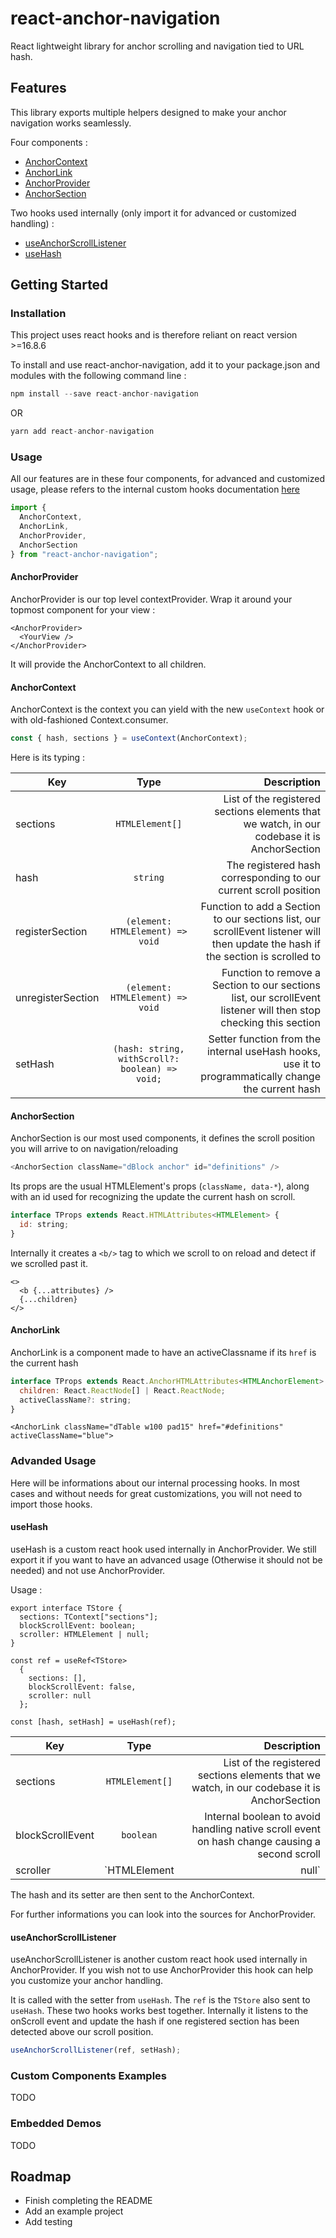 # react-anchor-navigation

React lightweight library for anchor scrolling and navigation tied to URL hash.

## Features

This library exports multiple helpers designed to make your anchor navigation works seamlessly.

Four components :

- [AnchorContext](#AnchorContext)
- [AnchorLink](#AnchorLink)
- [AnchorProvider](#AnchorProvider)
- [AnchorSection](#AnchorSection)

Two hooks used internally (only import it for advanced or customized handling) :

- [useAnchorScrollListener](#useAnchorScrollListener)
- [useHash](#useHash)

## Getting Started

### Installation

This project uses react hooks and is therefore reliant on react version >=16.8.6

To install and use react-anchor-navigation, add it to your package.json and modules with the following command line :

```js
npm install --save react-anchor-navigation
```

OR

```js
yarn add react-anchor-navigation
```

### Usage

All our features are in these four components, for advanced and customized usage, please refers to the internal custom hooks documentation [here](#Advanded-Usage)

```jsx
import {
  AnchorContext,
  AnchorLink,
  AnchorProvider,
  AnchorSection
} from "react-anchor-navigation";
```

#### AnchorProvider

AnchorProvider is our top level contextProvider. Wrap it around your topmost component for your view :

```JSX
<AnchorProvider>
  <YourView />
</AnchorProvider>
```

It will provide the AnchorContext to all children.

#### AnchorContext

AnchorContext is the context you can yield with the new `useContext` hook or with old-fashioned Context.consumer.

```js
const { hash, sections } = useContext(AnchorContext);
```

Here is its typing :

| Key               |                      Type                       |                                                                                                                      Description |
| ----------------- | :---------------------------------------------: | -------------------------------------------------------------------------------------------------------------------------------: |
| sections          |                 `HTMLElement[]`                 |                                      List of the registered sections elements that we watch, in our codebase it is AnchorSection |
| hash              |                    `string`                     |                                                                 The registered hash corresponding to our current scroll position |
| registerSection   |        `(element: HTMLElement) => void`         | Function to add a Section to our sections list, our scrollEvent listener will then update the hash if the section is scrolled to |
| unregisterSection |        `(element: HTMLElement) => void`         |                 Function to remove a Section to our sections list, our scrollEvent listener will then stop checking this section |
| setHash           | `(hash: string, withScroll?: boolean) => void;` |                              Setter function from the internal useHash hooks, use it to programmatically change the current hash |

#### AnchorSection

AnchorSection is our most used components, it defines the scroll position you will arrive to on navigation/reloading

```js
<AnchorSection className="dBlock anchor" id="definitions" />
```

Its props are the usual HTMLElement's props (`className, data-*`), along with an id used for recognizing the update the current hash on scroll.

```js
interface TProps extends React.HTMLAttributes<HTMLElement> {
  id: string;
}
```

Internally it creates a `<b/>` tag to which we scroll to on reload and detect if we scrolled past it.

```JSX
<>
  <b {...attributes} />
  {...children}
</>
```

#### AnchorLink

AnchorLink is a component made to have an activeClassname if its `href` is the current hash

```js
interface TProps extends React.AnchorHTMLAttributes<HTMLAnchorElement> {
  children: React.ReactNode[] | React.ReactNode;
  activeClassName?: string;
}
```

```JSX
<AnchorLink className="dTable w100 pad15" href="#definitions" activeClassName="blue">
```

### Advanded Usage

Here will be informations about our internal processing hooks. In most cases and without needs for great customizations, you will not need to import those hooks.

#### useHash

useHash is a custom react hook used internally in AnchorProvider. We still export it if you want to have an advanced usage (Otherwise it should not be needed) and not use AnchorProvider.

Usage :

```
export interface TStore {
  sections: TContext["sections"];
  blockScrollEvent: boolean;
  scroller: HTMLElement | null;
}

const ref = useRef<TStore>
  {
    sections: [],
    blockScrollEvent: false,
    scroller: null
  };

const [hash, setHash] = useHash(ref);
```

| Key              |         Type         |                                                                                   Description |
| ---------------- | :------------------: | --------------------------------------------------------------------------------------------: |
| sections         |   `HTMLElement[]`    |   List of the registered sections elements that we watch, in our codebase it is AnchorSection |
| blockScrollEvent |      `boolean`       | Internal boolean to avoid handling native scroll event on hash change causing a second scroll |
| scroller         | `HTMLElement | null` |                                                                        Scroller element's ref |

The hash and its setter are then sent to the AnchorContext.

For further informations you can look into the sources for AnchorProvider.

#### useAnchorScrollListener

useAnchorScrollListener is another custom react hook used internally in AnchorProvider. If you wish not to use AnchorProvider this hook can help you customize your anchor handling.

It is called with the setter from `useHash`. The `ref` is the `TStore` also sent to `useHash`. These two hooks works best together.
Internally it listens to the onScroll event and update the hash if one registered section has been detected above our scroll position.

```js
useAnchorScrollListener(ref, setHash);
```

### Custom Components Examples

TODO

### Embedded Demos

TODO

## Roadmap

- Finish completing the README
- Add an example project
- Add testing
